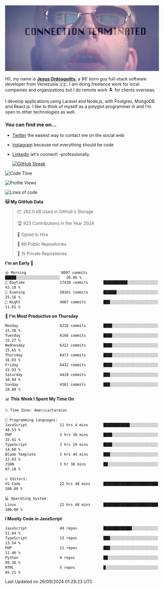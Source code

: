 ![hackers movie reference](./disconnected.jpg)

Hi!, my name is [**Jesus Ordosgoitty**](https://jodaz.dev), a 98' born guy full-stack software developer from Venezuela 🇻🇪. I am doing freelance work for local companies and organizations but I do remote work 🏝️ for clients overseas. 

I develop applications using Laravel and Node.js, with Postgres, MongoDB and React.js. I like to think of myself as a polyglot programmer 🌐 and I'm open to other technologies as well.

### You can find me on...

- [Twitter](https://twitter.com/jodaz_) the easiest way to contact me on the social web
- [Instagram](https://instagram.com/jodaz_) because not everything should be code
- [Linkedin](https://linkedin.com/in/jodaz) let's connect! -professionally.


    [![GitHub Streak](https://streak-stats.demolab.com?user=jodaz&theme=tokyonight)](https://git.io/streak-stats)

<!--START_SECTION:waka-->
![Code Time](http://img.shields.io/badge/Code%20Time-7%2C336%20hrs%2049%20mins-blue)

![Profile Views](http://img.shields.io/badge/Profile%20Views-0-blue)

![Lines of code](https://img.shields.io/badge/From%20Hello%20World%20I%27ve%20Written-82.8%20million%20lines%20of%20code-blue)

**🐱 My GitHub Data** 

> 📦 282.0 kB Used in GitHub's Storage 
 > 
> 🏆 923 Contributions in the Year 2024
 > 
> 💼 Opted to Hire
 > 
> 📜 86 Public Repositories 
 > 
> 🔑 15 Private Repositories 
 > 
**I'm an Early 🐤** 

```text
🌞 Morning                8097 commits        █████░░░░░░░░░░░░░░░░░░░░   20.05 % 
🌆 Daytime                17439 commits       ███████████░░░░░░░░░░░░░░   43.18 % 
🌃 Evening                10161 commits       ██████░░░░░░░░░░░░░░░░░░░   25.16 % 
🌙 Night                  4687 commits        ███░░░░░░░░░░░░░░░░░░░░░░   11.61 % 
```
📅 **I'm Most Productive on Thursday** 

```text
Monday                   6210 commits        ████░░░░░░░░░░░░░░░░░░░░░   15.38 % 
Tuesday                  6168 commits        ████░░░░░░░░░░░░░░░░░░░░░   15.27 % 
Wednesday                6322 commits        ████░░░░░░░░░░░░░░░░░░░░░   15.65 % 
Thursday                 6473 commits        ████░░░░░░░░░░░░░░░░░░░░░   16.03 % 
Friday                   6432 commits        ████░░░░░░░░░░░░░░░░░░░░░   15.93 % 
Saturday                 4418 commits        ███░░░░░░░░░░░░░░░░░░░░░░   10.94 % 
Sunday                   4361 commits        ███░░░░░░░░░░░░░░░░░░░░░░   10.80 % 
```


📊 **This Week I Spent My Time On** 

```text
🕑︎ Time Zone: America/Caracas

💬 Programming Languages: 
JavaScript               11 hrs 4 mins       ████████████░░░░░░░░░░░░░   48.53 % 
PHP                      3 hrs 30 mins       ████░░░░░░░░░░░░░░░░░░░░░   15.41 % 
TypeScript               3 hrs 19 mins       ████░░░░░░░░░░░░░░░░░░░░░   14.60 % 
Blade Template           2 hrs 44 mins       ███░░░░░░░░░░░░░░░░░░░░░░   12.03 % 
JSON                     1 hr 38 mins        ██░░░░░░░░░░░░░░░░░░░░░░░   07.18 % 

🔥 Editors: 
VS Code                  22 hrs 48 mins      █████████████████████████   100.00 % 

💻 Operating System: 
Linux                    22 hrs 48 mins      █████████████████████████   100.00 % 
```

**I Mostly Code in JavaScript** 

```text
JavaScript               49 repos            █████████████░░░░░░░░░░░░   51.04 % 
TypeScript               13 repos            ███░░░░░░░░░░░░░░░░░░░░░░   13.54 % 
PHP                      11 repos            ███░░░░░░░░░░░░░░░░░░░░░░   11.46 % 
Python                   9 repos             ██░░░░░░░░░░░░░░░░░░░░░░░   09.38 % 
HTML                     5 repos             █░░░░░░░░░░░░░░░░░░░░░░░░   05.21 % 
```




 Last Updated on 26/09/2024 01:29:23 UTC
<!--END_SECTION:waka-->

